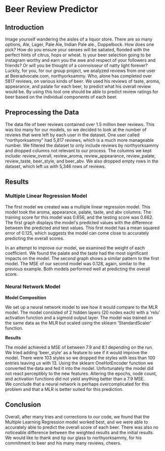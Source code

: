 # Beer Review Predictor

## Introduction
Image yourself wandering the aisles of a liquor store. There are so many options, Ale, Lager, Pale Ale, Indian Pale ale., Doppelbock. How does one pick? How do you ensure your senses will be satiated, flooded with the perfect hints of citrus, hops or wheat. Is your beer selection going to be instagram worthy and earn you the awe and respect of your followers and friends? Or will you be thought of a connoisseur of natty light forever?
Luckily, for you, for our group project, we analyzed reviews from one user at Beeradvocate.com, northyorksammy.  Who, alone  has completed over 5817 reviews, on various kinds of beer. We used his reviews of taste, aroma, appearance, and palate for each beer, to predict what his overall review would be.  By using this tool one should be able to predict review ratings for beer based on the individual components of each beer.

## Preprocessing the Data
The data file of beer reviews contained over 1.5 million beer reviews. This was too many for our models, so we decided to look at the number of reviews that were left by each user in the dataset. One user called “northyorksammy” had 5,817 reviews, which is a much more manageable number. We filtered the dataset to only include reviews by northyorksammy and dropped columns not relevant to our process. The columns we kept include: review_overall, review_aroma, review_appearance, review_palate, review_taste, beer_style, and beer_abv. We also dropped empty rows in the dataset, which left us with 5,346 rows of reviews.

## Results

### Multiple Linear Regression Model
The first model we created was a multiple linear regression model.
This model took the aroma, appearance, palate, taste, and abv columns. The training score for this model was 0.656, and the testing score was 0.662.
The first graph displays the model's predicted values with the difference between the predicted and test values.
This first model has a mean squared error of 0.125, which suggests the model can come close to accurately predicting the overall scores.

In an attempt to improve our model, we examined the weight of each coefficient. We found the palate and the taste had the most significant impacts on the model.
The second graph shows a similar pattern to the first model.
The MSE of our second model was 0.128, again, similar to the previous example.
Both models performed well at predicting the overall score.

### Neural Network Model


**Model Composition**

We set up a neural network model to see how it would compare to the MLR model. 
The model consisted of 2 hidden layers (20 nodes each) with a 'relu' activation function and a sigmoid output layer.
The model was trained on the same data as the MLR but scaled using the sklearn 'StandardScaler' function.

**Results**

The model achieved a MSE of between 7.9 and 8.1 depending on the run. We tried adding 'beer_style' as a feature to see if it would improve the model. 
There were 103 styles so we dropped the styles with less than 100 entries leaving us with 13.
Using the sklearn OneHotEncoder function we converted the data and fed it into the model. Unfortunately the model did not react perceptibly to the new features. 
Altering the epochs, node count, and activation functions did not yield anything better than a 7.9 MSE.<br>
We conclude that a neural network is perhaps overcomplicated for this problem and that a MLR is better suited for this prediction.

## Conclusion
Overall, after many tries and corrections to our code, we found that the Multiple Learning Regression model worked best, and we were able to accurately able to predict the overall score of each beer. There was also no noticeable difference between the weighted results and the initial results. We would like to thank and tip our glass to  northyorksammy, for his commitment to beer and his many many reviews, cheers. 
